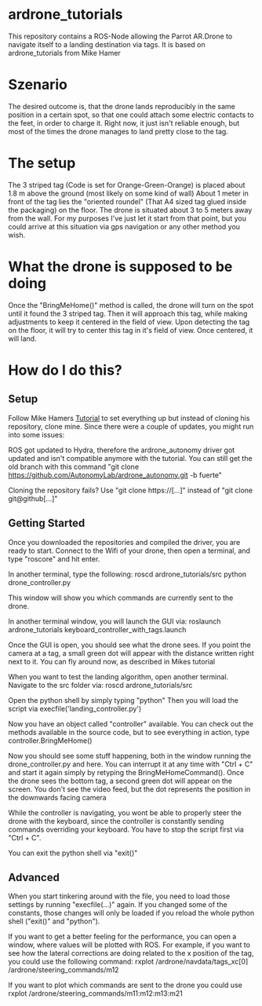 ardrone_tutorials
=================

This repository contains a ROS-Node allowing the Parrot AR.Drone to navigate itself to a landing destination via tags. It is based on ardrone_tutorials from Mike Hamer

Szenario
==========

The desired outcome is, that the drone lands reproducibly in the same position in a certain spot, so that one could attach some electric contacts to the feet, in order to charge it.
Right now, it just isn't reliable enough, but most of the times the drone manages to land pretty close to the tag.

The setup
=============

The 3 striped tag (Code is set for Orange-Green-Orange) is placed about 1.8 m above the ground (most likely on some kind of wall)
About 1 meter in front of the tag lies the "oriented roundel" (That A4 sized tag glued inside the packaging) on the floor.
The drone is situated about 3 to 5 meters away from the wall. For my purposes I've just let it start from that point, but you could arrive at this situation via gps navigation or any other method you wish.

What the drone is supposed to be doing
=======================================

Once the "BringMeHome()" method is called, the drone will turn on the spot until it found the 3 striped tag.
Then it will approach this tag, while making adjustments to keep it centered in the field of view.
Upon detecting the tag on the floor, it will try to center this tag in it's field of view.
Once centered, it will land.

How do I do this?
=========================

Setup
------------

Follow Mike Hamers [Tutorial](http://robohub.org/up-and-flying-with-the-ar-drone-and-ros-getting-started/) to set everything up but instead of cloning his repository, clone mine. Since there were a couple of updates, you might run into some issues:

ROS got updated to Hydra, therefore the ardrone_autonomy driver got updated and isn't compatible anymore with the tutorial. You can still get the old branch with this command "git clone https://github.com/AutonomyLab/ardrone_autonomy.git -b fuerte"

Cloning the repository fails? Use "git clone https://[...]" instead of "git clone git@github[...]"

Getting Started
-----------------------

Once you downloaded the repositories and compiled the driver, you are ready to start. Connect to the Wifi of your drone, then open a terminal, and type "roscore" and hit enter.

In another terminal, type the following:
roscd ardrone_tutorials/src
python drone_controller.py

This window will show you which commands are currently sent to the drone.

In another terminal window, you will launch the GUI via:
roslaunch ardrone_tutorials keyboard_controller_with_tags.launch

Once the GUI is open, you should see what the drone sees. If you point the camera at a tag, a small green dot will appear with the distance written right next to it.
You can fly around now, as described in Mikes tutorial

When you want to test the landing algorithm, open another terminal.
Navigate to the src folder via:
roscd ardrone_tutorials/src

Open the python shell by simply typing "python"
Then you will load the script via
execfile('landing_controller.py')

Now you have an object called "controller" available. You can check out the methods available in the source code, but to see everything in action, type
controller.BringMeHome()

Now you should see some stuff happening, both in the window running the drone_controller.py and here. You can interrupt it at any time with "Ctrl + C" and start it again simply by retyping the BringMeHomeCommand().
Once the drone sees the bottom tag, a second green dot will appear on the screen. You don't see the video feed, but the dot represents the position in the downwards facing camera

While the controller is navigating, you wont be able to properly steer the drone with the keyboard, since the controller is constantly sending commands overriding your keyboard. You have to stop the script first via "Ctrl + C".

You can exit the python shell via "exit()"

Advanced
---------------

When you start tinkering around with the file, you need to load those settings by running "execfile(...)" again. If you changed some of the constants, those changes will only be loaded if you reload the whole python shell ("exit()" and "python").

If you want to get a better feeling for the performance, you can open a window, where values will be plotted with ROS. For example, if you want to see how the lateral corrections are doing related to the x position of the tag, you could use the following command:
rxplot /ardrone/navdata/tags_xc[0] /ardrone/steering_commands/m12

If you want to plot which commands are sent to the drone you could use
rxplot /ardrone/steering_commands/m11:m12:m13:m21

